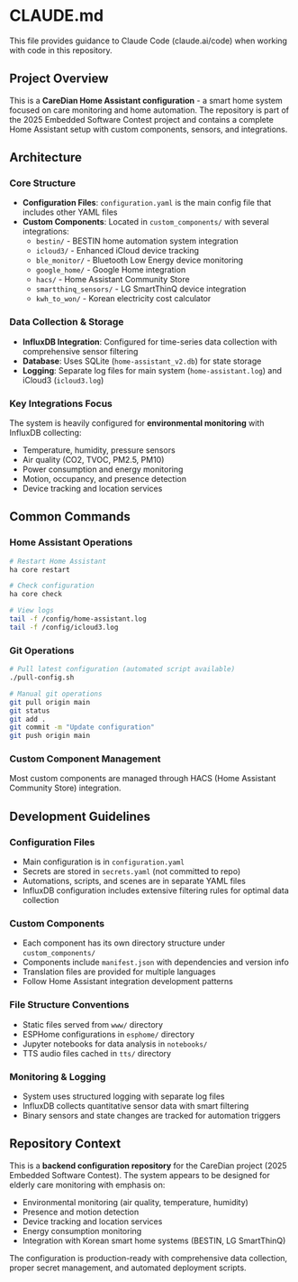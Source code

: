# CLAUDE.md

This file provides guidance to Claude Code (claude.ai/code) when working with code in this repository.

## Project Overview

This is a **CareDian Home Assistant configuration** - a smart home system focused on care monitoring and home automation. The repository is part of the 2025 Embedded Software Contest project and contains a complete Home Assistant setup with custom components, sensors, and integrations.

## Architecture

### Core Structure
- **Configuration Files**: `configuration.yaml` is the main config file that includes other YAML files
- **Custom Components**: Located in `custom_components/` with several integrations:
  - `bestin/` - BESTIN home automation system integration 
  - `icloud3/` - Enhanced iCloud device tracking
  - `ble_monitor/` - Bluetooth Low Energy device monitoring
  - `google_home/` - Google Home integration
  - `hacs/` - Home Assistant Community Store
  - `smartthinq_sensors/` - LG SmartThinQ device integration
  - `kwh_to_won/` - Korean electricity cost calculator

### Data Collection & Storage
- **InfluxDB Integration**: Configured for time-series data collection with comprehensive sensor filtering
- **Database**: Uses SQLite (`home-assistant_v2.db`) for state storage
- **Logging**: Separate log files for main system (`home-assistant.log`) and iCloud3 (`icloud3.log`)

### Key Integrations Focus
The system is heavily configured for **environmental monitoring** with InfluxDB collecting:
- Temperature, humidity, pressure sensors
- Air quality (CO2, TVOC, PM2.5, PM10)
- Power consumption and energy monitoring  
- Motion, occupancy, and presence detection
- Device tracking and location services

## Common Commands

### Home Assistant Operations
```bash
# Restart Home Assistant
ha core restart

# Check configuration
ha core check

# View logs
tail -f /config/home-assistant.log
tail -f /config/icloud3.log
```

### Git Operations
```bash
# Pull latest configuration (automated script available)
./pull-config.sh

# Manual git operations
git pull origin main
git status
git add .
git commit -m "Update configuration"
git push origin main
```

### Custom Component Management
Most custom components are managed through HACS (Home Assistant Community Store) integration.

## Development Guidelines

### Configuration Files
- Main configuration is in `configuration.yaml`
- Secrets are stored in `secrets.yaml` (not committed to repo)
- Automations, scripts, and scenes are in separate YAML files
- InfluxDB configuration includes extensive filtering rules for optimal data collection

### Custom Components
- Each component has its own directory structure under `custom_components/`
- Components include `manifest.json` with dependencies and version info
- Translation files are provided for multiple languages
- Follow Home Assistant integration development patterns

### File Structure Conventions
- Static files served from `www/` directory
- ESPHome configurations in `esphome/` directory  
- Jupyter notebooks for data analysis in `notebooks/`
- TTS audio files cached in `tts/` directory

### Monitoring & Logging
- System uses structured logging with separate log files
- InfluxDB collects quantitative sensor data with smart filtering
- Binary sensors and state changes are tracked for automation triggers

## Repository Context

This is a **backend configuration repository** for the CareDian project (2025 Embedded Software Contest). The system appears to be designed for elderly care monitoring with emphasis on:
- Environmental monitoring (air quality, temperature, humidity)
- Presence and motion detection
- Device tracking and location services  
- Energy consumption monitoring
- Integration with Korean smart home systems (BESTIN, LG SmartThinQ)

The configuration is production-ready with comprehensive data collection, proper secret management, and automated deployment scripts.
